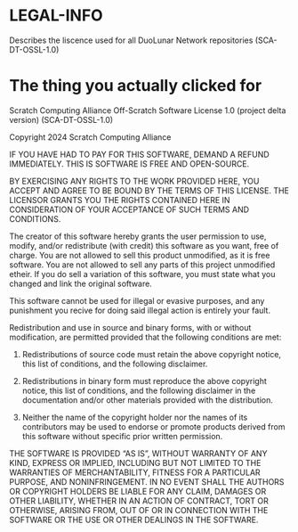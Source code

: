 # LEGAL-INFO
Describes the liscence used for all DuoLunar Network repositories (SCA-DT-OSSL-1.0)
# The thing you actually clicked for
Scratch Computing Alliance Off-Scratch Software License 1.0 (project delta version) (SCA-DT-OSSL-1.0)

Copyright 2024 Scratch Computing Alliance

IF YOU HAVE HAD TO PAY FOR THIS SOFTWARE, DEMAND A REFUND IMMEDIATELY. THIS IS SOFTWARE IS FREE AND OPEN-SOURCE.

BY EXERCISING ANY RIGHTS TO THE WORK PROVIDED HERE, YOU ACCEPT AND AGREE TO BE BOUND BY THE TERMS OF THIS LICENSE. THE LICENSOR GRANTS YOU THE RIGHTS CONTAINED HERE IN CONSIDERATION OF YOUR ACCEPTANCE OF SUCH TERMS AND CONDITIONS.

The creator of this software hereby grants the user permission to use, modify, and/or redistribute (with credit) this software as you want, free of charge. You are not allowed to sell this product unmodified, as it is free software. You are not allowed to sell any parts of this project unmodified etheir. If you do sell a variation of this software, you must state what you changed and link the original software.

This software cannot be used for illegal or evasive purposes, and any punishment you recive for doing said illegal action is entirely your fault.

Redistribution and use in source and binary forms, with or without modification, are permitted provided that the following conditions are met:

1. Redistributions of source code must retain the above copyright notice, this list of conditions, and the following disclaimer.

2. Redistributions in binary form must reproduce the above copyright notice, this list of conditions, and the following disclaimer in the documentation and/or other materials provided with the distribution.

3. Neither the name of the copyright holder nor the names of its contributors may be used to endorse or promote products derived from this software without specific prior written permission.

THE SOFTWARE IS PROVIDED “AS IS”, WITHOUT WARRANTY OF ANY KIND, EXPRESS OR IMPLIED, INCLUDING BUT NOT LIMITED TO THE WARRANTIES OF MERCHANTABILITY, FITNESS FOR A PARTICULAR PURPOSE, AND NONINFRINGEMENT. IN NO EVENT SHALL THE AUTHORS OR COPYRIGHT HOLDERS BE LIABLE FOR ANY CLAIM, DAMAGES OR OTHER LIABILITY, WHETHER IN AN ACTION OF CONTRACT, TORT OR OTHERWISE, ARISING FROM, OUT OF OR IN CONNECTION WITH THE SOFTWARE OR THE USE OR OTHER DEALINGS IN THE SOFTWARE.
